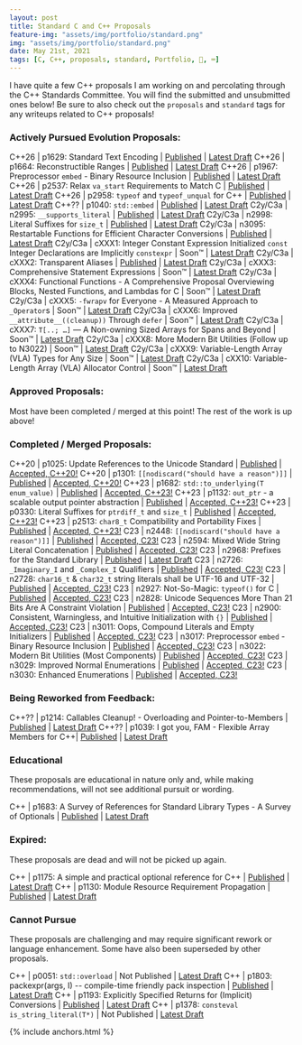 ```yaml
---
layout: post
title: Standard C and C++ Proposals
feature-img: "assets/img/portfolio/standard.png"
img: "assets/img/portfolio/standard.png"
date: May 21st, 2021
tags: [C, C++, proposals, standard, Portfolio, 🚌, ⌨️]
---
```


I have quite a few C++ proposals I am working on and percolating through the C++ Standards Committee. You will find the submitted and unsubmitted ones below! Be sure to also check out the `proposals` and `standard` tags for any writeups related to C++ proposals!


### Actively Pursued Evolution Proposals:

C++26   | p1629: Standard Text Encoding | [Published](https://wg21.link/p1629) | [Latest Draft](/_vendor/future_cxx/papers/d1629.html)
C++26   | p1664: Reconstructible Ranges | [Published](https://wg21.link/p1664) | [Latest Draft](/_vendor/future_cxx/papers/d1664.html)
C++26   | p1967: Preprocessor `embed` - Binary Resource Inclusion | [Published](https://wg21.link/p1967) | [Latest Draft](/_vendor/future_cxx/papers/d1967.html)
C++26   | p2537: Relax `va_start` Requirements to Match C | [Published](https://wg21.link/p2537) | [Latest Draft](/_vendor/future_cxx/papers/d2537.html)
C++26   | p2958: `typeof` and `typeof_unqual` for C++ | [Published](https://wg21.link/p2958) | [Latest Draft](/_vendor/future_cxx/papers/d2958.html)
C++??   | p1040: `std::embed` | [Published](https://wg21.link/p1040) | [Latest Draft](/_vendor/future_cxx/papers/d1040.html)
C2y/C3a | n2995: `__supports_literal` | [Published](https://www.open-std.org/jtc1/sc22/wg14/www/docs/n2995.htm) | [Latest Draft](/_vendor/future_cxx/papers/C%20-%20__supports_literal.html)
C2y/C3a | n2998: Literal Suffixes for `size_t` | [Published](https://www.open-std.org/jtc1/sc22/wg14/www/docs/n2998.htm) | [Latest Draft](/_vendor/future_cxx/papers/C%20-%20Literal%20Suffixes%20for%20size_t.html)
C2y/C3a | n3095: Restartable Functions for Efficient Character Conversions | [Published](https://www.open-std.org/jtc1/sc22/wg14/www/docs/n3095.htm) | [Latest Draft](/_vendor/future_cxx/papers/C%20-%20Efficient%20Character%20Conversions.html)
C2y/C3a | cXXX1: Integer Constant Expression Initialized `const` Integer Declarations are Implicitly `constexpr` | Soon™ | [Latest Draft](/_vendor/future_cxx/papers/C%20-%20Initialized%20const%20Integer%20Declarations.html)
C2y/C3a | cXXX2: Transparent Aliases | [Published](https://www.open-std.org/jtc1/sc22/wg14/www/docs/n2970.htm) | [Latest Draft](/_vendor/future_cxx/papers/C%20-%20Transparent%20Aliases.html)
C2y/C3a | cXXX3: Comprehensive Statement Expressions | Soon™ | [Latest Draft](/_vendor/future_cxx/papers/C%20-%20Comprehensive%20Statement%20Expressions.html)
C2y/C3a | cXXX4: Functional Functions - A Comprehensive Proposal Overviewing Blocks, Nested Functions, and Lambdas for C | Soon™ | [Latest Draft](/_vendor/future_cxx/papers/C%20-%20Functional%20Functions.html)
C2y/C3a | cXXX5: `-fwrapv` for Everyone - A Measured Approach to `_Operator`s | Soon™ | [Latest Draft](/_vendor/future_cxx/papers/C%20-%20A%20Measured%20Approach%20to%20_Operators.html)
C2y/C3a | cXXX6: Improved `__attribute__((cleanup))` Through `defer` | Soon™ | [Latest Draft](/_vendor/future_cxx/papers/C%20-%20Improved%20__attribute__((cleanup))%20Through%20defer.html)
C2y/C3a | cXXX7: `T[..; …]` — A Non-owning Sized Arrays for Spans and Beyond | Soon™ | [Latest Draft](/_vendor/future_cxx/papers/C%20-%20Non-owning%20Sized%20Arrays.html)
C2y/C3a | cXXX8: More Modern Bit Utilities (Follow up to N3022) | Soon™ | [Latest Draft](/_vendor/future_cxx/papers/C%20-%20More%20Modern%20Bit%20Utilities.html)
C2y/C3a | cXXX9: Variable-Length Array (VLA) Types for Any Size | Soon™ | [Latest Draft](/_vendor/future_cxx/papers/C%20-%20Variable-Length%20Array%20(VLA)%20Types%20for%20Any%20Size.html)
C2y/C3a | cXX10: Variable-Length Array (VLA) Allocator Control | Soon™ | [Latest Draft](/_vendor/future_cxx/papers/C%20-%20Variable-Length%20Array%20(VLA)%20Allocation%20Control.html)


### Approved Proposals:

Most have been completed / merged at this point! The rest of the work is up above!


### Completed / Merged Proposals:

C++20 | p1025: Update References to the Unicode Standard | [Published](https://wg21.link/p1025) | [Accepted, C++20!](https://wg21.link/p1025)
C++20 | p1301: `[[nodiscard("should have a reason")]]` | [Published](https://wg21.link/p1301) | [Accepted, C++20!](/_vendor/future_cxx/papers/d1301.html)
C++23 | p1682: `std::to_underlying(T enum_value)` | [Published](https://wg21.link/p1682) | [Accepted, C++23!](/_vendor/future_cxx/papers/d1682.html)
C++23 | p1132: `out_ptr` - a scalable output pointer abstraction | [Published](https://wg21.link/p1132) | [Accepted, C++23!](/_vendor/future_cxx/papers/d1132.html)
C++23 | p0330: Literal Suffixes for `ptrdiff_t` and `size_t` | [Published](https://wg21.link/p0330) | [Accepted, C++23!](/_vendor/future_cxx/papers/d0330.html)
C++23 | p2513: `char8_t` Compatibility and Portability Fixes | [Published](https://wg21.link/p2513) | [Accepted, C++23!](/_vendor/future_cxx/papers/d2513.html)
C23   | n2448: `[[nodiscard("should have a reason")]]` | [Published](https://www.open-std.org/jtc1/sc22/wg14/www/docs/n2448.pdf) | [Accepted, C23!](/_vendor/future_cxx/papers/C%20-%20nodiscard.html)
C23   | n2594: Mixed Wide String Literal Concatenation | [Published](https://www.open-std.org/jtc1/sc22/wg14/www/docs/n2594.htm) | [Accepted, C23!](/_vendor/future_cxx/papers/C%20-%20Mixed%20Wide%20String%20Literal%20Concatenation.html)
C23   | n2968: Prefixes for the Standard Library | [Published](https://www.open-std.org/jtc1/sc22/wg14/www/docs/n2968.htm) | [Latest Draft](/_vendor/future_cxx/papers/C%20-%20Prefixes%20for%20the%20Standard%20Library.html)
C23   | n2726: `_Imaginary_I` and `_Complex_I` Qualifiers | [Published](https://www.open-std.org/jtc1/sc22/wg14/www/docs/n2726.htm) | [Accepted, C23!](/_vendor/future_cxx/papers/C%20-%20_Imaginary_I%20and%20_Complex_I%20Qualifiers.html)
C23   | n2728: `char16_t` & `char32_t` string literals shall be UTF-16 and UTF-32 | [Published](https://www.open-std.org/jtc1/sc22/wg14/www/docs/n2728.htm) | [Accepted, C23!](/_vendor/future_cxx/papers/C%20-%20char16_t%20&%20char32_t%20string%20literals%20shall%20be%20UTF-16%20&%20UTF-32.html)
C23   | n2927: Not-So-Magic: `typeof()` for C | [Published](https://www.open-std.org/jtc1/sc22/wg14/www/docs/n2927.htm) | [Accepted, C23!](/_vendor/future_cxx/papers/C%20-%20typeof.html)
C23   | n2828: Unicode Sequences More Than 21 Bits Are A Constraint Violation | [Published](https://www.open-std.org/jtc1/sc22/wg14/www/docs/n2828.htm) | [Accepted, C23!](/_vendor/future_cxx/papers/C%20-%20Unicode%20Sequences%20More%20Than%2021%20Bits%20are%20a%20Constraint%20Violation.html)
C23   | n2900: Consistent, Warningless, and Intuitive Initialization with `{}` | [Published](https://www.open-std.org/jtc1/sc22/wg14/www/docs/n2900.htm) | [Accepted, C23!](/_vendor/future_cxx/papers/C%20-%20Consistent,%20Warningless,%20and%20Intuitive%20Initialization%20with%20%7B%7D.html)
C23   | n3011: Oops, Compound Literals and Empty Initializers | [Published](https://www.open-std.org/jtc1/sc22/wg14/www/docs/n3011.htm) | [Accepted, C23!](/_vendor/future_cxx/papers/C%20-%20Oops,%20Compound%20Literals%20with%20Empty%20Initializers.html)
C23   | n3017: Preprocessor `embed` - Binary Resource Inclusion | [Published](https://www.open-std.org/jtc1/sc22/wg14/www/docs/n3017.htm) | [Accepted, C23!](/_vendor/future_cxx/papers/C%20-%20embed.html)
C23   | n3022: Modern Bit Utilities (Most Components) | [Published](https://www.open-std.org/jtc1/sc22/wg14/www/docs/n3022.htm) | [Accepted, C23!](/_vendor/future_cxx/papers/C%20-%20Modern%20Bit%20Utilities.html)
C23   | n3029: Improved Normal Enumerations | [Published](https://www.open-std.org/jtc1/sc22/wg14/www/docs/n3029.htm) | [Accepted, C23!](/_vendor/future_cxx/papers/C%20-%20Improved%20Normal%20Enumerations.html)
C23   | n3030: Enhanced Enumerations | [Published](https://www.open-std.org/jtc1/sc22/wg14/www/docs/n3030.htm) | [Accepted, C23!](/_vendor/future_cxx/papers/C%20-%20Enhanced%20Enumerations.html)


### Being Reworked from Feedback:

C++?? | p1214: Callables Cleanup! - Overloading and Pointer-to-Members | [Published](https://wg21.link/p1214) | [Latest Draft](/_vendor/future_cxx/papers/d1214.html)
C++?? | p1039: I got you, FAM - Flexible Array Members for C++| [Published](https://wg21.link/p1039) | [Latest Draft](/_vendor/future_cxx/papers/d1039.html)


### Educational

These proposals are educational in nature only and, while making recommendations, will not see additional pursuit or wording.

C++ | p1683: A Survey of References for Standard Library Types - A Survey of Optionals | [Published](https://wg21.link/p1683) | [Latest Draft](/_vendor/future_cxx/papers/d1683.html)


### Expired:

These proposals are dead and will not be picked up again.


C++ | p1175: A simple and practical optional reference for C++ | [Published](https://wg21.link/p1175) | [Latest Draft](/_vendor/future_cxx/papers/d1175.html)
C++ | p1130: Module Resource Requirement Propagation | [Published](https://wg21.link/p1130) | [Latest Draft](https://thephd.dev/_vendor/future_cxx/papers/d1130.html)


### Cannot Pursue

These proposals are challenging and may require significant rework or language enhancement. Some have also been superseded by other proposals.

C++ | p0051: `std::overload` | Not Published | [Latest Draft](/_vendor/future_cxx/papers/d0051.html)
C++ | p1803: packexpr(args, I) -- compile-time friendly pack inspection | [Published](https://wg21.link/p1803) | [Latest Draft](/_vendor/future_cxx/papers/d1803.html)
C++ | p1193: Explicitly Specified Returns for (Implicit) Conversions | [Published](https://wg21.link/p1193) | [Latest Draft](/_vendor/future_cxx/papers/d1193.html)
C++ | p1378: `consteval is_string_literal(T*)` | Not Published | [Latest Draft](/_vendor/future_cxx/papers/d1378.html)

{% include anchors.html %}
